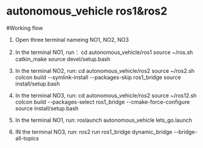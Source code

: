 # autonomous_vehicle ros1&ros2

#Working flow

1. Open three terminal nameing NO1, NO2, NO3

2. In the terminal NO1, run：
   cd autonomous_vehicle/ros1
   source ~/ros.sh
   catkin_make
   source devel/setup.bash

3. In the terminal NO2, run:
   cd autonomous_vehicle/ros2
   source ~/ros2.sh
   colcon build --symlink-install --packages-skip ros1_bridge
   source install/setup.bash

4. In the terminal NO3, run:
   cd autonomous_vehicle/ros2
   source ~/ros12.sh
   colcon build --packages-select ros1_bridge --cmake-force-configure
   source install/setup.bash

5. In the terminal NO1, run:
   roslaunch autonomous_vehicle lets_go.launch
   
6. IN the terminal NO3, run:
   ros2 run ros1_bridge dynamic_bridge --bridge-all-topics
   
   
